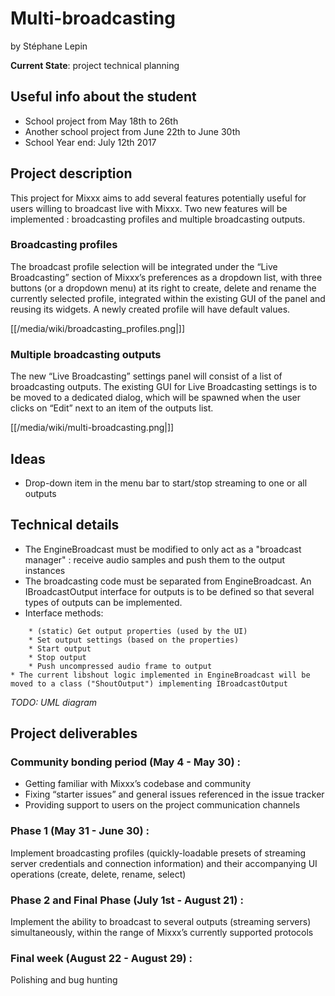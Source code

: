 # Multi-broadcasting

by Stéphane Lepin

**Current State**: project technical planning

## Useful info about the student

  - School project from May 18th to 26th
  - Another school project from June 22th to June 30th
  - School Year end: July 12th 2017

## Project description

This project for Mixxx aims to add several features potentially useful
for users willing to broadcast live with Mixxx. Two new features will be
implemented : broadcasting profiles and multiple broadcasting outputs.

### Broadcasting profiles

The broadcast profile selection will be integrated under the “Live
Broadcasting” section of Mixxx’s preferences as a dropdown list, with
three buttons (or a dropdown menu) at its right to create, delete and
rename the currently selected profile, integrated within the existing
GUI of the panel and reusing its widgets. A newly created profile will
have default values.

[[/media/wiki/broadcasting_profiles.png|]]

### Multiple broadcasting outputs

The new “Live Broadcasting” settings panel will consist of a list of
broadcasting outputs. The existing GUI for Live Broadcasting settings is
to be moved to a dedicated dialog, which will be spawned when the user
clicks on “Edit” next to an item of the outputs list.

[[/media/wiki/multi-broadcasting.png|]]

## Ideas

  - Drop-down item in the menu bar to start/stop streaming to one or all
    outputs

## Technical details

  - The EngineBroadcast must be modified to only act as a "broadcast
    manager" : receive audio samples and push them to the output
    instances
  - The broadcasting code must be separated from EngineBroadcast. An
    IBroadcastOutput interface for outputs is to be defined so that
    several types of outputs can be implemented.
  - Interface methods:

<!-- end list -->

``` 
    * (static) Get output properties (used by the UI)
    * Set output settings (based on the properties)  
    * Start output
    * Stop output
    * Push uncompressed audio frame to output
* The current libshout logic implemented in EngineBroadcast will be moved to a class ("ShoutOutput") implementing IBroadcastOutput 
```

*TODO: UML diagram*

## Project deliverables

### Community bonding period (May 4 - May 30) :

  - Getting familiar with Mixxx’s codebase and community
  - Fixing “starter issues” and general issues referenced in the issue
    tracker
  - Providing support to users on the project communication channels

### Phase 1 (May 31 - June 30) :

Implement broadcasting profiles (quickly-loadable presets of streaming
server credentials and connection information) and their accompanying UI
operations (create, delete, rename, select)

### Phase 2 and Final Phase (July 1st - August 21) :

Implement the ability to broadcast to several outputs (streaming
servers) simultaneously, within the range of Mixxx’s currently supported
protocols

### Final week (August 22 - August 29) :

Polishing and bug hunting
